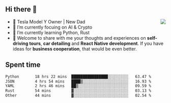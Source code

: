 ## Hi there 👋
<img align="right" src="https://github-readme-stats.vercel.app/api?username=ljunb&show_icons=true&icon_color=CE1D2D&text_color=718096&bg_color=00000000&hide_title=true&hide_border=true" />

- 🚗 Tesla Model Y Owner | New Dad
- 🔭 I’m currently focuing on AI & Crypto
- 🌱 I’m currently learning Python, Rust
- 💬 Welcome to share with me your thoughts and experiences on **self-driving tours**, **car detailing** and **React Native development**. If you have ideas for **business cooperation**, that would be even better.




## Spent time
<!--START_SECTION:waka-->

```txt
Python       18 hrs 22 mins  ████████████████░░░░░░░░░   63.47 %
JSON         4 hrs 54 mins   ████▒░░░░░░░░░░░░░░░░░░░░   16.93 %
YAML         2 hrs 46 mins   ██▒░░░░░░░░░░░░░░░░░░░░░░   09.59 %
Rust         54 mins         ▓░░░░░░░░░░░░░░░░░░░░░░░░   03.13 %
Other        44 mins         ▓░░░░░░░░░░░░░░░░░░░░░░░░   02.54 %
```

<!--END_SECTION:waka-->
